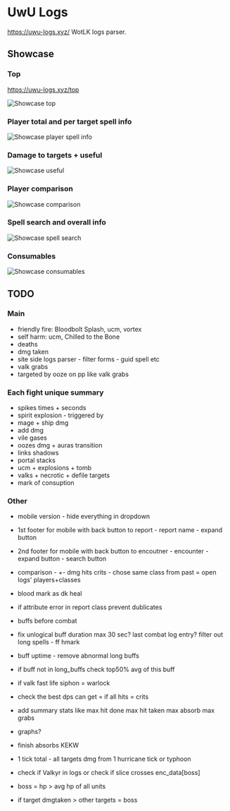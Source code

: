 # UwU Logs

<https://uwu-logs.xyz/> WotLK logs parser.

## Showcase

### Top

<https://uwu-logs.xyz/top>

![Showcase top](https://raw.githubusercontent.com/Ridepad/uwu-logs/main/showcase/top.png)

### Player total and per target spell info

![Showcase player spell info](https://raw.githubusercontent.com/Ridepad/uwu-logs/main/showcase/spell_info.png)

### Damage to targets + useful

![Showcase useful](https://raw.githubusercontent.com/Ridepad/uwu-logs/main/showcase/useful.png)

### Player comparison

![Showcase comparison](https://raw.githubusercontent.com/Ridepad/uwu-logs/main/showcase/compare.png)

### Spell search and overall info

![Showcase spell search](https://raw.githubusercontent.com/Ridepad/uwu-logs/main/showcase/spells.png)

### Consumables

![Showcase consumables](https://raw.githubusercontent.com/Ridepad/uwu-logs/main/showcase/consume.png)

## TODO

### Main

- friendly fire: Bloodbolt Splash, ucm, vortex
- self harm: ucm, Chilled to the Bone
- deaths
- dmg taken
- site side logs parser - filter forms - guid spell etc
- valk grabs
- targeted by ooze on pp like valk grabs

### Each fight unique summary

- spikes times + seconds
- spirit explosion - triggered by
- mage + ship dmg
- add dmg
- vile gases
- oozes dmg + auras transition
- links shadows
- portal stacks
- ucm + explosions + tomb
- valks + necrotic + defile targets
- mark of consuption

### Other

- mobile version - hide everything in dropdown
- 1st footer for mobile with back button to report - report name - expand button
- 2nd footer for mobile with back button to encoutner - encounter - expand button - search button

- comparison  - +- dmg hits crits - chose same class from past = open logs' players+classes

- blood mark as dk heal
- if attribute error in report class prevent dublicates

- buffs before combat
- fix unlogical buff duration max 30 sec? last combat log entry? filter out long spells - ff hmark
- buff uptime - remove abnormal long buffs
- if buff not in long_buffs check top50% avg of this buff

- if valk fast life siphon = warlock
- check the best dps can get = if all hits = crits

- add summary stats like max hit done max hit taken max absorb max grabs
- graphs?
- finish absorbs KEKW
- 1 tick total - all targets dmg from 1 hurricane tick or typhoon

- check if Valkyr in logs or check if slice crosses enc_data[boss]

- boss = hp > avg hp of all units
- if target dmgtaken > other targets = boss
